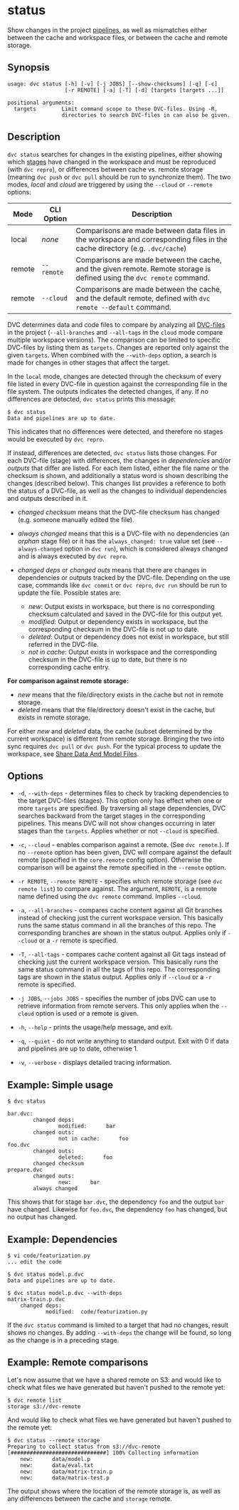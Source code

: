 # status

Show changes in the <abbr>project</abbr>
[pipelines](/doc/commands-reference/pipeline), as well as mismatches either
between the <abbr>cache</abbr> and <abbr>workspace</abbr> files, or between the
cache and remote storage.

## Synopsis

```usage
usage: dvc status [-h] [-v] [-j JOBS] [--show-checksums] [-q] [-c]
                  [-r REMOTE] [-a] [-T] [-d] [targets [targets ...]]

positional arguments:
  targets        Limit command scope to these DVC-files. Using -R,
                 directories to search DVC-files in can also be given.
```

## Description

`dvc status` searches for changes in the existing pipelines, either showing
which [stages](/doc/commands-reference/run) have changed in the workspace and
must be reproduced (with `dvc repro`), or differences between cache vs. remote
storage (meaning `dvc push` or `dvc pull` should be run to synchronize them).
The two modes, _local_ and _cloud_ are triggered by using the `--cloud` or
`--remote` options:

| Mode   | CLI Option | Description                                                                                                                 |
| ------ | ---------- | --------------------------------------------------------------------------------------------------------------------------- |
| local  | _none_     | Comparisons are made between data files in the workspace and corresponding files in the cache directory (e.g. `.dvc/cache`) |
| remote | `--remote` | Comparisons are made between the cache, and the given remote. Remote storage is defined using the `dvc remote` command.     |
| remote | `--cloud`  | Comparisons are made between the cache, and the default remote, defined with `dvc remote --default` command.                |

DVC determines data and code files to compare by analyzing all
[DVC-files](/doc/user-guide/dvc-file-format) in the <abbr>project</abbr>
(`--all-branches` and `--all-tags` in the `cloud` mode compare multiple
workspace versions). The comparison can be limited to specific DVC-files by
listing them as `targets`. Changes are reported only against the given
`targets`. When combined with the `--with-deps` option, a search is made for
changes in other stages that affect the target.

In the `local` mode, changes are detected through the checksum of every file
listed in every DVC-file in question against the corresponding file in the file
system. The <abbr>outputs</abbr> indicates the detected changes, if any. If no
differences are detected, `dvc status` prints this message:

```dvc
$ dvc status
Data and pipelines are up to date.
```

This indicates that no differences were detected, and therefore no stages would
be executed by `dvc repro`.

If instead, differences are detected, `dvc status` lists those changes. For each
DVC-file (stage) with differences, the changes in _dependencies_ and/or
_outputs_ that differ are listed. For each item listed, either the file name or
the checksum is shown, and additionally a status word is shown describing the
changes (described below). This changes list provides a reference to both the
status of a DVC-file, as well as the changes to individual dependencies and
outputs described in it.

- _changed checksum_ means that the <abbr>DVC-file</abbr> checksum has changed
  (e.g. someone manually edited the file).

- _always changed_ means that this is a DVC-file with no dependencies (an
  _orphan_ stage file) or it has the `always_changed: true` value set (see
  `--always-changed` option in `dvc run`), which is considered always changed
  and is always executed by `dvc repro`.

- _changed deps_ or _changed outs_ means that there are changes in dependencies
  or outputs tracked by the <abbr>DVC-file</abbr>. Depending on the use case,
  commands like `dvc commit` or `dvc repro`, `dvc run` should be run to update
  the file. Possible states are:

  - _new_: <abbr>Output</abbr> exists in workspace, but there is no
    corresponding checksum calculated and saved in the DVC-file for this output
    yet.
  - _modified_: Output or dependency exists in workspace, but the corresponding
    checksum in the DVC-file is not up to date.
  - _deleted_: Output or dependency does not exist in workspace, but still
    referred in the DVC-file.
  - _not in cache_: Output exists in workspace and the corresponding checksum in
    the DVC-file is up to date, but there is no corresponding <abbr>cache</abbr>
    entry.

**For comparison against remote storage:**

- _new_ means that the file/directory exists in the cache but not in remote
  storage.
- _deleted_ means that the file/directory doesn't exist in the cache, but exists
  in remote storage.

For either _new_ and _deleted_ data, the cache (subset determined by the current
workspace) is different from remote storage. Bringing the two into sync requires
`dvc pull` or `dvc push`. For the typical process to update the workspace, see
[Share Data And Model Files](/doc/use-cases/share-data-and-model-files).

## Options

- `-d`, `--with-deps` - determines files to check by tracking dependencies to
  the target DVC-files (stages). This option only has effect when one or more
  `targets` are specified. By traversing all stage dependencies, DVC searches
  backward from the target stages in the corresponding pipelines. This means DVC
  will not show changes occurring in later stages than the `targets`. Applies
  whether or not `--cloud` is specified.

- `-c`, `--cloud` - enables comparison against a remote. (See `dvc remote`.). If
  no `--remote` option has been given, DVC will compare against the default
  remote (specified in the `core.remote` config option). Otherwise the
  comparison will be against the remote specified in the `--remote` option.

- `-r REMOTE`, `--remote REMOTE` - specifies which remote storage (see
  `dvc remote list`) to compare against. The argument, `REMOTE`, is a remote
  name defined using the `dvc remote` command. Implies `--cloud`.

- `-a`, `--all-branches` - compares cache content against all Git branches
  instead of checking just the current workspace version. This basically runs
  the same status command in all the branches of this repo. The corresponding
  branches are shown in the status output. Applies only if `--cloud` or a `-r`
  remote is specified.

- `-T`, `--all-tags` - compares cache content against all Git tags instead of
  checking just the current workspace version. This basically runs the same
  status command in all the tags of this repo. The corresponding tags are shown
  in the status output. Applies only if `--cloud` or a `-r` remote is specified.

- `-j JOBS`, `--jobs JOBS` - specifies the number of jobs DVC can use to
  retrieve information from remote servers. This only applies when the `--cloud`
  option is used or a remote is given.

- `-h`, `--help` - prints the usage/help message, and exit.

- `-q`, `--quiet` - do not write anything to standard output. Exit with 0 if
  data and pipelines are up to date, otherwise 1.

- `-v`, `--verbose` - displays detailed tracing information.

## Example: Simple usage

```dvc
$ dvc status

bar.dvc:
        changed deps:
                modified:      bar
        changed outs:
                not in cache:      foo
foo.dvc
        changed outs:
                deleted:      foo
        changed checksum
prepare.dvc
        changed outs:
                new:      bar
        always changed
```

This shows that for stage `bar.dvc`, the dependency `foo` and the
<abbr>output</abbr> `bar` have changed. Likewise for `foo.dvc`, the dependency
`foo` has changed, but no output has changed.

## Example: Dependencies

```dvc
$ vi code/featurization.py
... edit the code

$ dvc status model.p.dvc
Data and pipelines are up to date.

$ dvc status model.p.dvc --with-deps
matrix-train.p.dvc
    changed deps:
            modified:  code/featurization.py
```

If the `dvc status` command is limited to a target that had no changes, result
shows no changes. By adding `--with-deps` the change will be found, so long as
the change is in a preceding stage.

## Example: Remote comparisons

Let's now assume that we have a shared remote on S3: and would like to check
what files we have generated but haven't pushed to the remote yet:

```dvc
$ dvc remote list
storage	s3://dvc-remote
```

And would like to check what files we have generated but haven't pushed to the
remote yet:

```dvc
$ dvc status --remote storage
Preparing to collect status from s3://dvc-remote
[##############################] 100% Collecting information
    new:      data/model.p
    new:      data/eval.txt
    new:      data/matrix-train.p
    new:      data/matrix-test.p
```

The output shows where the location of the remote storage is, as well as any
differences between the <abbr>cache</abbr> and `storage` remote.
